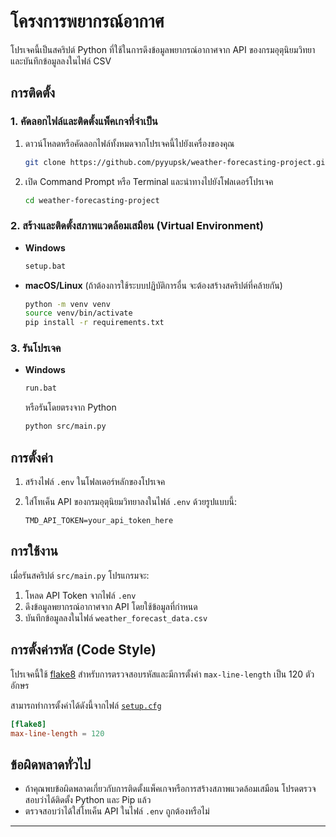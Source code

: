# โครงการพยากรณ์อากาศ

โปรเจคนี้เป็นสคริปต์ Python ที่ใช้ในการดึงข้อมูลพยากรณ์อากาศจาก API ของกรมอุตุนิยมวิทยาและบันทึกข้อมูลลงในไฟล์ CSV

## การติดตั้ง

### 1. คัดลอกไฟล์และติดตั้งแพ็คเกจที่จำเป็น

1. ดาวน์โหลดหรือคัดลอกไฟล์ทั้งหมดจากโปรเจคนี้ไปยังเครื่องของคุณ

    ```bash
    git clone https://github.com/pyyupsk/weather-forecasting-project.git
    ```

2. เปิด Command Prompt หรือ Terminal และนำทางไปยังโฟลเดอร์โปรเจค

    ```bash
    cd weather-forecasting-project
    ```

### 2. สร้างและติดตั้งสภาพแวดล้อมเสมือน (Virtual Environment)

- **Windows**

  ```bash
  setup.bat
  ```

- **macOS/Linux** (ถ้าต้องการใช้ระบบปฏิบัติการอื่น จะต้องสร้างสคริปต์ที่คล้ายกัน)

  ```bash
  python -m venv venv
  source venv/bin/activate
  pip install -r requirements.txt
  ```

### 3. รันโปรเจค

- **Windows**

  ```bash
  run.bat
  ```

  หรือรันโดยตรงจาก Python

  ```bash
  python src/main.py
  ```

## การตั้งค่า

1. สร้างไฟล์ `.env` ในโฟลเดอร์หลักของโปรเจค
2. ใส่โทเค็น API ของกรมอุตุนิยมวิทยาลงในไฟล์ `.env` ด้วยรูปแบบนี้:

   ```
   TMD_API_TOKEN=your_api_token_here
   ```

## การใช้งาน

เมื่อรันสคริปต์ `src/main.py` โปรแกรมจะ:

1. โหลด API Token จากไฟล์ `.env`
2. ดึงข้อมูลพยากรณ์อากาศจาก API โดยใช้ข้อมูลที่กำหนด
3. บันทึกข้อมูลลงในไฟล์ `weather_forecast_data.csv`

## การตั้งค่ารหัส (Code Style)

โปรเจคนี้ใช้ [flake8](https://flake8.pycqa.org/) สำหรับการตรวจสอบรหัสและมีการตั้งค่า `max-line-length` เป็น 120 ตัวอักษร

สามารถทำการตั้งค่าได้ดังนี้จากไฟล์ [`setup.cfg`](setup.cfg)

```toml
[flake8]
max-line-length = 120
```

## ข้อผิดพลาดทั่วไป

- ถ้าคุณพบข้อผิดพลาดเกี่ยวกับการติดตั้งแพ็คเกจหรือการสร้างสภาพแวดล้อมเสมือน โปรดตรวจสอบว่าได้ติดตั้ง Python และ Pip แล้ว
- ตรวจสอบว่าได้ใส่โทเค็น API ในไฟล์ `.env` ถูกต้องหรือไม่

---